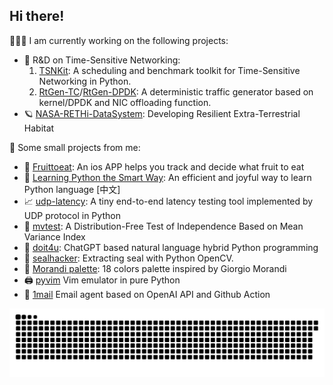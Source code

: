 ## Hi there!

🧑🏽‍💻 I am currently working on the following projects:

- 🔬 R&D on Time-Sensitive Networking: 
    1. [TSNKit](https://github.com/ChuanyuXue/tsnkit): A scheduling and benchmark toolkit for Time-Sensitive Networking in Python.
    2. [RtGen-TC](https://github.com/ChuanyuXue/RPiTSN)/[RtGen-DPDK](https://github.com/ChuanyuXue/rtgen-dpdk): A deterministic traffic generator based on kernel/DPDK and NIC offloading function.
- 🪐 [NASA-RETHi-DataSystem](https://github.com/ChuanyuXue/NASA-RETHi-DataService): Developing Resilient Extra-Terrestrial Habitat

🤷 Some small projects from me:
- 🍋 [Fruittoeat](https://apps.apple.com/us/app/fruittoeat/id6499253474): An ios APP helps you track and decide what fruit to eat
- 🧸 [Learning Python the Smart Way](https://github.com/datawhalechina/learn-python-the-smart-way): An efficient and joyful way to learn Python language \[中文\]
- 📈 [udp-latency](https://github.com/ChuanyuXue/udp-latency): A tiny end-to-end latency testing tool implemented by UDP protocol in Python
- 📐 [mvtest](https://github.com/ChuanyuXue/MVTest): A Distribution-Free Test of Independence Based on Mean Variance Index
- 🐶 [doit4u](https://github.com/ChuanyuXue/doit4u): ChatGPT based natural language hybrid Python programming
- 🦭 [sealhacker](https://github.com/ChuanyuXue/sealhacker): Extracting seal with Python OpenCV.
- 🎨 [Morandi palette](https://medium.com/@skewcy/hackers-and-painters-crafting-an-academic-color-palette-inspired-by-giorgio-morandi-c1cb792f8b74): 18 colors palette inspired by Giorgio Morandi
- 🖨️ [pyvim](https://github.com/ChuanyuXue/pyvim) Vim emulator in pure Python
- 📧 [1mail](https://github.com/ChuanyuXue/1mail) Email agent based on OpenAI API and Github Action


![Snake animation](https://github.com/chuanyuxue/chuanyuxue/blob/output/github-contribution-grid-snake.svg)
